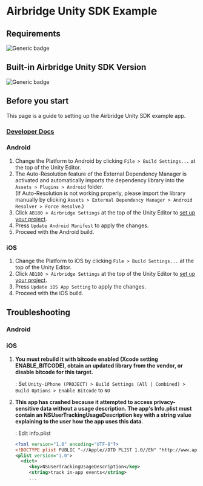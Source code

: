 # Airbridge Unity SDK Example

## Requirements
![Generic badge](https://img.shields.io/badge/Unity-2020.3.41f1-black.svg)

## <a id="plugin-build-for">Built-in Airbridge Unity SDK Version
![Generic badge](https://img.shields.io/badge/Airbridge_Unity_SDK-1.12.1-orange.svg)

## Before you start

This page is a guide to setting up the Airbridge Unity SDK example app.

###  [Developer Docs](https://developers.airbridge.io/v1.1-en/docs/unity-sdk)

### Android

1. Change the Platform to Android by clicking `File > Build Settings...` at the top of the Unity Editor.
2. The Auto-Resolution feature of the External Dependency Manager is activated and automatically imports the
   dependency library into the `Assets > Plugins > Android` folder.    
   (If Auto-Resolution is not working properly, please import the library manually by clicking `Assets > External Dependency Manager > Android Resolver > Force Resolve`.)
3. Click `AB180 > Airbridge Settings` at the top of the Unity Editor to [set up your project](https://developers.airbridge.io/v1.1-en/docs/unity-sdk#project-setup).
4. Press `Update Android Manifest` to apply the changes.
5. Proceed with the Android build.

### iOS

1. Change the Platform to iOS by clicking `File > Build Settings...` at the top of the Unity Editor.
2. Click `AB180 > Airbridge Settings` at the top of the Unity Editor to [set up your project](https://developers.airbridge.io/v1.1-en/docs/unity-sdk#project-setup).
3. Press `Update iOS App Setting` to apply the changes.
4. Proceed with the iOS build.

## Troubleshooting

### Android

### iOS

1. **You must rebuild it with bitcode enabled (Xcode setting ENABLE_BITCODE), obtain an updated library from the vendor, or disable bitcode for this target.**

    : Set `Unity-iPhone (PROJECT) > Build Settings (All | Combined) > Build Options > Enable Bitcode` to `NO`

2. **This app has crashed because it attempted to access privacy-sensitive data without a usage description.  The app's Info.plist must contain an NSUserTrackingUsageDescription key with a string value explaining to the user how the app uses this data.**
 
    : Edit info.plist

    ```xml
   <?xml version="1.0" encoding="UTF-8"?>
   <!DOCTYPE plist PUBLIC "-//Apple//DTD PLIST 1.0//EN" "http://www.apple.com/DTDs/PropertyList-1.0.dtd">
   <plist version="1.0">
      <dict>
         <key>NSUserTrackingUsageDescription</key>
         <string>track in-app events</string>
         ...
    ```
